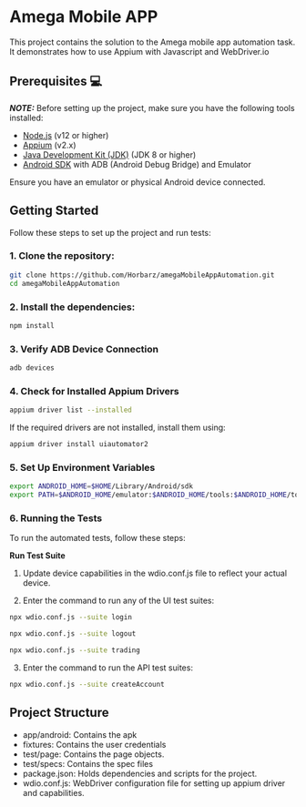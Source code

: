 # Amega Mobile APP

This project contains the solution to the Amega mobile app automation task. It demonstrates how to use Appium with Javascript and WebDriver.io

## Prerequisites :computer:

**_NOTE:_** Before setting up the project, make sure you have the following tools installed:

- [Node.js](https://nodejs.org/) (v12 or higher)
- [Appium](http://appium.io/) (v2.x)
- [Java Development Kit (JDK)](https://www.oracle.com/java/technologies/javase-jdk11-downloads.html) (JDK 8 or higher)
- [Android SDK](https://developer.android.com/studio) with ADB (Android Debug Bridge) and Emulator

Ensure you have an emulator or physical Android device connected.

## Getting Started

Follow these steps to set up the project and run tests:

### 1. Clone the repository:

```bash
git clone https://github.com/Horbarz/amegaMobileAppAutomation.git
cd amegaMobileAppAutomation
```

### 2. Install the dependencies:
```bash
npm install
```

### 3. Verify ADB Device Connection
```bash
adb devices
```

### 4. Check for Installed Appium Drivers
```bash
appium driver list --installed
```
If the required drivers are not installed, install them using:
```bash
appium driver install uiautomator2
```

### 5. Set Up Environment Variables
```bash
export ANDROID_HOME=$HOME/Library/Android/sdk
export PATH=$ANDROID_HOME/emulator:$ANDROID_HOME/tools:$ANDROID_HOME/tools/bin:$ANDROID_HOME/platform-tools:$PATH
```

### 6. Running the Tests
To run the automated tests, follow these steps:

**Run Test Suite**
1. Update device capabilities in the wdio.conf.js file to reflect your actual device.

2. Enter the command to run any of the UI test suites:
```bash
npx wdio.conf.js --suite login
```
```bash
npx wdio.conf.js --suite logout
```
```bash
npx wdio.conf.js --suite trading
```

3. Enter the command to run the API test suites:
```bash
npx wdio.conf.js --suite createAccount
```

## Project Structure
- app/android: Contains the apk
- fixtures: Contains the user credentials
- test/page: Contains the page objects.
- test/specs: Contains the spec files
- package.json: Holds dependencies and scripts for the project.
-  wdio.conf.js: WebDriver configuration file for setting up appium driver and capabilities.